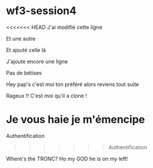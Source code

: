 # wf3-session4

<<<<<<< HEAD
J'ai modifié cette ligne

Et une autre 

Et ajouté celle là

J'ajoute encore une ligne

Pas de bétises

Hey pap's c'est moi ton préféré alors reviens tout suite

Rageux !! C'est moi qu'il a cloné !

Je vous haie je m'émencipe
=======
Authentification
>>>>>>> Authentification

Where's the TRONC? Ho my GOD he is on my left!
